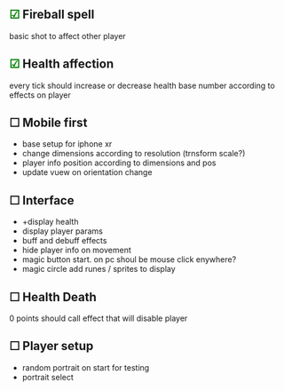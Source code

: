 <style>
r { color: Red }
o { color: Orange }
g { color: Green }
</style>

## <g>&#9745;</g> Fireball spell
basic shot to affect other player

## <g>&#9745;</g> Health affection
every tick should increase or decrease health base number according to effects on player

 ## &#9744; Mobile first
  - base setup for iphone xr
  - change dimensions according to resolution (trnsform scale?)
  - player info position according to dimensions and pos
  - update vuew on orientation change

## &#9744; Interface
 - +display health
 - display player params
 - buff and debuff effects 
 - hide player info on movement
 - magic button start. on pc shoul be mouse click enywhere?
 - magic circle add runes / sprites to display

## &#9744; Health Death
0 points should call effect that will disable player

## &#9744; Player setup
 - random portrait on start for testing
 - portrait select